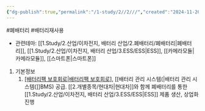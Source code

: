 ```yaml
---
{"dg-publish":true,"permalink":"/1-study/2//2///","created":"2024-11-20T21:02:27.640+09:00","updated":"2025-06-03T20:07:21.442+09:00"}
---
```


#폐배터리 #배터리재사용




- 관련테마: [[1.Study/2.산업/이차전지, 배터리 산업/2.폐배터리/폐배터리\|폐배터리]], [[1.Study/2.산업/이차전지, 배터리 산업/3.ESS/ESS\|ESS]], [[카메라모듈\|카메라모듈]], [[스마트폰\|스마트폰]]


1. 기본정보
	1. [[배터리팩 보호회로\|배터리팩 보호회로]](PCM), [[배터리 관리 시스템(\|배터리 관리 시스템(]]BMS) 공급. [[2.개별종목/현대차\|현대차]]와 함께 폐배터리를 통한 [[1.Study/2.산업/이차전지, 배터리 산업/3.ESS/ESS\|ESS]] 제품 생산, 상업화 진행